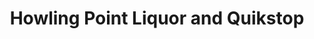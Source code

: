 ---
title: "Howling Point Liquor and Quikstop"
url: /prince-frederick/howling-point-liquor-and-quikstop/
shop: convenience
---